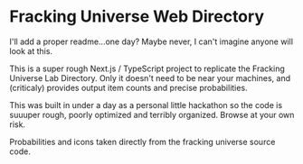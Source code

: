 # Fracking Universe Web Directory

I'll add a proper readme...one day? Maybe never, I can't imagine anyone will look at this.

This is a super rough Next.js / TypeScript project to replicate the Fracking Universe Lab Directory. Only it doesn't need to be near your machines, and (criticaly) provides output item counts and precise probabilities.

This was built in under a day as a personal little hackathon so the code is suuuper rough, poorly optimized and terribly organized. Browse at your own risk.

Probabilities and icons taken directly from the fracking universe source code.